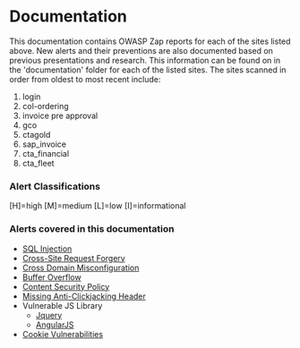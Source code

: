 # Documentation
This documentation contains OWASP Zap reports for each of the sites listed above. 
New alerts and their preventions are also documented based on previous presentations and research. 
This information can be found on in the 'documentation' folder for each of the listed sites. 
The sites scanned in order from oldest to most recent include:
1. login
2. col-ordering
3. invoice pre approval
4. gco
5. ctagold
6. sap_invoice
7. cta_financial
8. cta_fleet

### Alert Classifications  
[H]=high 
[M]=medium
[L]=low
[I]=informational 

### Alerts covered in this documentation
- [SQL Injection](https://github.com/KellyTTan/Documentation/blob/main/ctagold/documentation/ctagold_vulnerabilities.md#h-sql-injection)
- [Cross-Site Request Forgery](https://github.com/KellyTTan/Documentation/blob/main/invoice%20pre%20approval/documentation/median_vuln.md#cross-site-request-forgery-csrf)
- [Cross Domain Misconfiguration](https://github.com/KellyTTan/Documentation/blob/main/invoice%20pre%20approval/documentation/median_vuln.md#cross-domain-misconfiguration)
- [Buffer Overflow](https://github.com/KellyTTan/Documentation/blob/main/gco/documentation/gco_vulnerabilities.md#m-buffer-overflow)
- [Content Security Policy](https://github.com/KellyTTan/Documentation/blob/main/ctagold/documentation/ctagold_vulnerabilities.md#m-content-security-policy-csp-header-not-set)
- [Missing Anti-Clickjacking Header](https://github.com/KellyTTan/Documentation/blob/main/ctagold/documentation/ctagold_vulnerabilities.md#m-missing-anti-clickjacking-header)
- Vulnerable JS Library
  - [Jquery](https://github.com/KellyTTan/Documentation/blob/main/ctagold/documentation/ctagold_vulnerabilities.md#m-vulnerable-js-library)
  - [AngularJS](https://github.com/KellyTTan/Documentation/blob/main/invoice%20pre%20approval/documentation/median_vulnerabilities.md#m-vulnerable-js-library)
- [Cookie Vulnerabilities](https://github.com/KellyTTan/Documentation/blob/main/invoice%20pre%20approval/documentation/cookie_vulnerabilities.md#alerts-web-cookies-owasp-zap)

